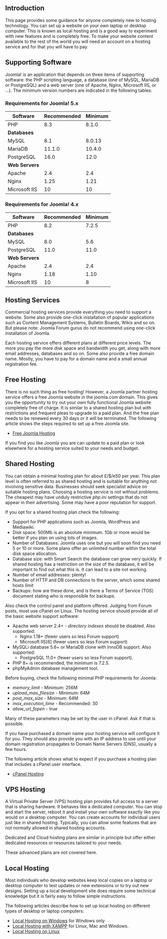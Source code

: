 <!-- Filename: J4.x:Hosting_Setup / Display title: Hosting Setup -->

## Introduction

This page provides some guidance for anyone completely new to hosting
technology. You can set up a website on your own laptop or desktop
computer. This is known as local hosting and is a good way to experiment
with new features and is completely free. To make your website content
available to the rest of the world you will need an account on a hosting
service and for that you will have to pay.

## Supporting Software

Joomla! is an application that depends on three items of supporting software:
the PHP scripting language, a database (one of MySQL, MariaDB or PostgreSQL)
and a web server (one of Apache, Nginx, Microsoft IIS, or ...). The minimum
version numbers are indicated in the following tables:

### Requirements for Joomla! 5.x

| Software                                  | Recommended     | Minimum     |
|-------------------------------------------|-----------------|-------------|
| PHP                    | 8.3             | 8.1.0       |
| **Databases**                             |                 |             |
| MySQL                | 8.1             | 8.0.13      |
| MariaDB            | 11.1.0          | 10.4.0      |
| PostgreSQL      | 16.0            | 12.0        |
| **Web Servers**                           |                 |             |
| Apache        | 2.4             | 2.4         |
| Nginx                | 1.25            | 1.21        |
| Microsoft IIS      | 10              | 10          |

### Requirements for Joomla! 4.x

| Software           | Recommended     | Minimum     |
|--------------------|-----------------|-------------|
| PHP                | 8.2             | 7.2.5       |
| **Databases**      |                 |             |
| MySQL              | 8.0             | 5.6         |
| PostgreSQL         | 11.0            | 11.0        |
| **Web Servers**    |                 |             |
| Apache             | 2.4             | 2.4         |
| Nginx              | 1.18            | 1.10        |
| Microsoft IIS      | 10              | 8           |

## Hosting Services

Commercial hosting services provide everything you need to support a
website. Some also provide one-click installation of popular
applications such as Content Management Systems, Bulletin Boards, Wikis
and so on. But please note: Joomla Forum gurus do not recommend using
one-click installation of Joomla.

Each hosting service offers different plans at different price levels. The
more you pay the more disk space and bandwidth you get, along with more
email addresses, databases and so on. Some also provide a free domain name.
Mostly, you have to pay for a domain name and a small annual registration fee.

## Free Hosting

There is no such thing as free hosting! However, a Joomla partner hosting
service offers a free Joomla website in the joomla.com domain. This gives you
the opportunity to try out your own fully functional Joomla website completely
free of charge. It is similar to a shared hosting plan but with restrictions
and frequent pleas to upgrade to a paid plan. And the free plan needs to be
renewed every 30 days or it will be terminated. The following article shows
the steps required to set up a free Joomla site.

* [Free Joomla Hosting](jdocmanual?manual=user&heading=hosting&filename=free-hosting.md)

If you find you like Joomla you are can update to a paid plan or look elsewhere
for a hosting service suited to your needs and budget.

## Shared Hosting

You can obtain a minimal hosting plan for about £/$/e50 per year. This plan
level is often referred to as shared hosting and is suitable for
anything not involving sensitive data. Businesses should seek specialist
advice on suitable hosting plans. Choosing a hosting service is not
without problems. The cheapest may have unduly restrictive *php.ini*
settings that do not appear in their advertising. Some may have a poor
reputation for support.

If you opt for a shared hosting plan check the following:

- Support for PHP applications such as Joomla, WordPress and Mediawiki.
- Disk space: 500Mb is an absolute minimum. 1Gb or more would be better
  if you plan on using lots of images.
- Number of Databases: Joomla uses one but you will soon find you need 5
  or 10 or more. Some plans offer an unlimited number within the total
  disk space allocation.
- Database size: with Smart Search the database can grow very quickly.
  If shared hosting has a restriction on the size of the database, it
  will be important to find out what this is. It can lead to a site not
  working.
- Number of email addresses: plenty!
- Number of HTTP and DB connections to the server, which some shared
  hosts limit
- Backups: how are these done, and is there a Terms of Service (TOS)
  document stating who is responsible for backups.

Also check the control panel and platform offered. Judging from Forum
posts, most use cPanel on Linux. The hosting service should provide all
of the basic website support software:

- Apache web server 2.4+ - *directory indexes* should be disabled. Also
  supported:
  - Nginx 1.18+ (fewer users so less Forum support)
  - Microsoft IIS\[6\] (fewer users so less Forum support)
- MySQLi database 5.6+ or MariaDB clone with InnoDB support. Also
  supported:
  - PostgreSQL 11.0+ (fewer users so less Forum support).
- PHP 8+ is recommended, the minimum is 7.2.5.
- phpMyAdmin database management tool.

Before buying, check the following minimal PHP requirements for Joomla:

- *memory_limit* - Minimum: 256M
- *upload_max_filesize* - Minimum: 64M
- *post_max_size* - Minimum: 64M
- *max_execution_time* - Recommended: 30
- *allow_url_fopen* - true

Many of these parameters may be set by the user in cPanel. Ask if that
is possible.

If you have purchased a domain name your hosting service will configure
it for you. They should also provide you with an IP address to use until
your domain registration propagates to Domain Name Servers (DNS),
usually a few hours.

The following article shows what to expect if you purchase a hosting plan that
includes a cPanel user interface.

* [cPanel Hosting](jdocmanual?manual=documenter&heading=hosting&filename=cpanel-hosting.md "Internal link")

## VPS Hosting

A Virtual Private Server (VPS) hosting plan provides full access to a server
that is sharing hardware. It behaves like a dedicated computer. You can stop
and start the server, reboot it and install your own software exactly like you
would on a desktop computer. You can create accounts for individual users
just like in shared hosting. Typically, you can allow some features that are
not normally allowed in shared hosting accounts.

Dedicated and Cloud hosting plans are similar in principle but offer either
dedicated resources or resources tailored to your needs.

These advanced plans are not covered here.

## Local Hosting

Most individuals who develop websites keep local copies on a laptop or
desktop computer to test updates or new extensions or to try out new designs.
Setting up a local development site does require some technical knowledge but
it is fairly easy to follow simple instructions.

The following articles describe how to set up local hosting on different types
of desktop or laptop computers:

* [Local Hosting on Windows](jdocmanual?manual=user&heading=hosting&filename=local-hosting-on-windows.md "Internal link") for Windows only
* [Local Hosting with XAMPP](jdocmanual?manual=user&heading=hosting&filename=local-hosting-with-xampp.md "Internal link") for Linux, Mac and Windows.
* [Local Hosting on Linux](jdocmanual?manual=user&heading=hosting&filename=local-hosting-on-linux.md "Internal link")
